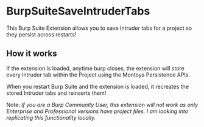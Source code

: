 # BurpSuiteSaveIntruderTabs
This Burp Suite Extension allows you to save Intruder tabs for a project so they persist across restarts!

## How it works

If the extension is loaded, anytime burp closes, the extension will store every Intruder tab within the Project using the Montoya Persistence APIs. 

When you restart Burp Suite and the extension is loaded, it recreates the stored Intruder tabs and reinserts them!

Note: _If you are a Burp Community User, this extension will not work as only Enterprise and Professional versions have project files. I am looking into replicating this functionality locally._

